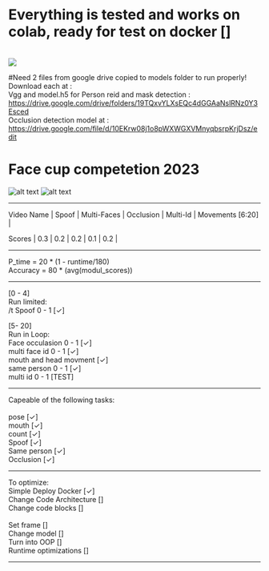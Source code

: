# Everything is tested and works on colab, ready for test on docker []
<br>
<img src='[](https://facecup.ir/wp-content/uploads/2022/12/Face-Cup_Animation_1.gif)'>


#Need 2 files from google drive copied to models folder to run properly!
Download each at :
<br>
Vgg and model.h5 for Person reid and mask detection : https://drive.google.com/drive/folders/19TQxvYLXsEQc4dGGAaNslRNz0Y3Esced
<br>
Occlusion detection model at : https://drive.google.com/file/d/10EKrw08j1o8pWXWGXVMnyqbsrpKrjDsz/edit
# Face cup competetion 2023

![alt text](https://mms.businesswire.com/media/20210406005123/en/869329/5/AdobeStock_397652837_IDEMIA_light.jpg)
![alt text](https://facecup.ir/wp-content/uploads/2022/12/Face-Cup_Animation_1.gif)


____________________________________________________________________________

Video Name | Spoof | Multi-Faces | Occlusion | Multi-Id | Movements [6:20] |

Scores	   |  0.3  |	  0.2    |    0.2    |	  0.1   |        0.2       |
____________________________________________________________________________

P_time = 20 * (1 - runtime/180)<br>
Accuracy = 80 * (avg(modul_scores))<br>
____________________________________________________________________________

[0 - 4]<br>
Run limited:<br>
	/t Spoof     0 - 1    [✓] <br>

	
[5- 20]<br>
Run in Loop:<br>
	Face occulasion  0 - 1   [✓] <br>
	multi face id  0 - 1  [✓]<br>
	mouth and head movment [✓] <br>
	same person  0 - 1     [✓] <br>
	multi id  0 - 1  [TEST]<br>

____________________________________________________________________________
Capeable of the following tasks:<br>
	<br>pose        [✓] 
	<br>mouth       [✓] 
	<br>count       [✓] 
	<br>Spoof       [✓] 
	<br>Same person [✓]
	<br>Occlusion   [✓]
	
____________________________________________________________________________
To optimize:
	<br>Simple Deploy Docker     [✓]
	<br>Change Code Architecture []
	<br>Change code blocks       []		
	<br>Set frame			     []
	<br>Change model             [] 
	<br>Turn into OOP            []
	<br>Runtime optimizations    []
	
___________________________________________________________________________